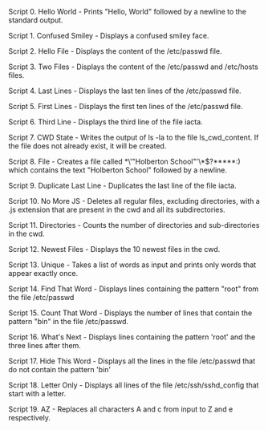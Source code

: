 Script 0. Hello World - Prints "Hello, World" followed by a newline to the standard output.

Script 1. Confused Smiley - Displays a confused smiley face.

Script 2. Hello File - Displays the content of the /etc/passwd file.

Script 3. Two Files - Displays the content of the /etc/passwd and /etc/hosts files.

Script 4. Last Lines - Displays the last ten lines of the /etc/passwd file.

Script 5. First Lines - Displays the first ten lines of the /etc/passwd file.

Script 6. Third Line - Displays the third line of the file iacta.

Script 7. CWD State - Writes the output of ls -la to the file ls_cwd_content. If the file does not already exist, it will be created.

Script 8. File - Creates a file called \*\\'"Holberton School"\'\\*$\?\*\*\*\*\*:) which contains the text "Holberton School" followed by a newline.

Script 9. Duplicate Last Line - Duplicates the last line of the file iacta.

Script 10. No More JS - Deletes all regular files, excluding directories, with a .js extension that are present in the cwd and all its subdirectories.

Script 11. Directories - Counts the number of directories and sub-directories in the cwd.

Script 12. Newest Files - Displays the 10 newest files in the cwd.

Script 13. Unique - Takes a list of words as input and prints only words that appear exactly once.

Script 14. Find That Word - Displays lines containing the pattern "root" from the file /etc/passwd

Script 15. Count That Word - Displays the number of lines that contain the pattern "bin" in the file /etc/passwd.

Script 16. What's Next - Displays lines containing the pattern 'root' and the three lines after them.

Script 17. Hide This Word - Displays all the lines in the file /etc/passwd that do not contain the pattern 'bin'

Script 18. Letter Only - Displays all lines of the file /etc/ssh/sshd_config that start with a letter.

Script 19. AZ - Replaces all characters A and c from input to Z and e respectively.
